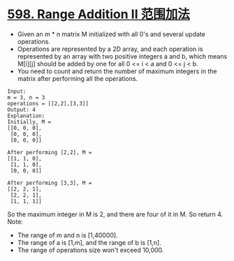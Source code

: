 # [598. Range Addition II 范围加法](https://leetcode.com/problems/range-addition-ii/)
* Given an m * n matrix M initialized with all 0's and several update operations.
* Operations are represented by a 2D array, and each operation is represented by an array with two positive integers a and b, which means M[i][j] should be added by one for all 0 <= i < a and 0 <= j < b.
* You need to count and return the number of maximum integers in the matrix after performing all the operations.
```text
Input: 
m = 3, n = 3
operations = [[2,2],[3,3]]
Output: 4
Explanation: 
Initially, M = 
[[0, 0, 0],
 [0, 0, 0],
 [0, 0, 0]]

After performing [2,2], M = 
[[1, 1, 0],
 [1, 1, 0],
 [0, 0, 0]]

After performing [3,3], M = 
[[2, 2, 1],
 [2, 2, 1],
 [1, 1, 1]]
```
So the maximum integer in M is 2, and there are four of it in M. So return 4.
Note:
* The range of m and n is [1,40000].
* The range of a is [1,m], and the range of b is [1,n].
* The range of operations size won't exceed 10,000.